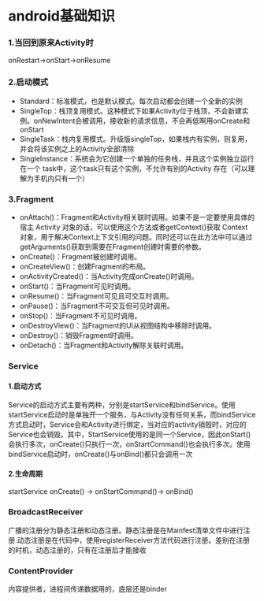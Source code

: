 # android基础知识
### 1.当回到原来Activity时
onRestart->onStart->onResume
### 2.启动模式
* Standard：标准模式，也是默认模式。每次启动都会创建一个全新的实例
* SingleTop：栈顶复用模式。这种模式下如果Activity位于栈顶，不会新建实例。onNewIntent会被调用，接收新的请求信息，不会再低啊用onCreate和onStart
* SingleTask：栈内复用模式。升级版singleTop，如果栈内有实例，则复用，并会将该实例之上的Activity全部清除
* SingleInstance：系统会为它创建一个单独的任务栈，并且这个实例独立运行在一个 task中，这个task只有这个实例，不允许有别的Activity 存在（可以理解为手机内只有一个）
### 3.Fragment
* onAttach()：Fragment和Activity相关联时调用。如果不是一定要使用具体的宿主 Activity 对象的话，可以使用这个方法或者getContext()获取 Context 对象，用于解决Context上下文引用的问题。同时还可以在此方法中可以通过getArguments()获取到需要在Fragment创建时需要的参数。
* onCreate()：Fragment被创建时调用。
* onCreateView()：创建Fragment的布局。
* onActivityCreated()：当Activity完成onCreate()时调用。
* onStart()：当Fragment可见时调用。
* onResume()：当Fragment可见且可交互时调用。
* onPause()：当Fragment不可交互但可见时调用。
* onStop()：当Fragment不可见时调用。
* onDestroyView()：当Fragment的UI从视图结构中移除时调用。
* onDestroy()：销毁Fragment时调用。
* onDetach()：当Fragment和Activity解除关联时调用。
### Service
#### 1.启动方式
Service的启动方式主要有两种，分别是startService和bindService。使用startService启动时是单独开一个服务，与Activity没有任何关系，而bindService方式启动时，Service会和Activity进行绑定，当对应的activity销毁时，对应的Service也会销毁。其中，StartService使用的是同一个Service，因此onStart()会执行多次，onCreate()只执行一次，onStartCommand()也会执行多次。使用bindService启动时，onCreate()与onBind()都只会调用一次
#### 2.生命周期
startService onCreate() -> onStartCommand()-> onBind()
### BroadcastReceiver
广播的注册分为静态注册和动态注册。静态注册是在Mainfest清单文件中进行注册.动态注册是在代码中，使用registerReceiver方法代码进行注册。差别在注册的时机，动态注册的，只有在注册后才能接收
### ContentProvider
内容提供者，进程间传递数据用的，底层还是binder
